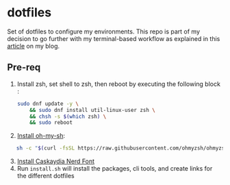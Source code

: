 # dotfiles
Set of dotfiles to configure my environments. This repo is part of my decision to go further with my terminal-based workflow as explained in this [article](https://erichammel.xyz/posts/going-terminal-based/) on my blog.

## Pre-req
1. Install zsh, set shell to zsh, then reboot by executing the following block :
    ```bash
    sudo dnf update -y \
        && sudo dnf install util-linux-user zsh \
        && chsh -s $(which zsh) \
        && sudo reboot
    ```

2. [Install oh-my-sh](https://github.com/ohmyzsh/ohmyzsh#basic-installation):
 ```bash
    sh -c "$(curl -fsSL https://raw.githubusercontent.com/ohmyzsh/ohmyzsh/master/tools/install.sh)"
```
3. [Install Caskaydia Nerd Font](https://github.com/ryanoasis/nerd-fonts/releases/download/v2.1.0/CascadiaCode.zip)
4. Run `install.sh` will install the packages, cli tools, and create links for the different dotfiles
